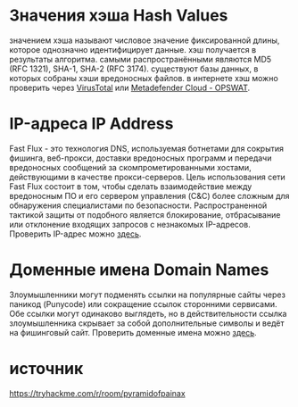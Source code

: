 # Значения хэша Hash Values
значением хэша называют числовое значение фиксированной длины, которое однозначно идентифицирует данные. хэш получается в результаты алгоритма. самыми распространёнными являются MD5 (RFC 1321), SHA-1, SHA-2 (RFC 3174). существуют базы данных, в которых собраны хэши вредоносных файлов. в интернете хэш можно проверить через [VirusTotal](https://www.virustotal.com/gui/) или [Metadefender Cloud - OPSWAT](https://metadefender.opswat.com/?lang=en).
# IP-адреса IP Address
Fast Flux - это технология DNS, используемая ботнетами для сокрытия фишинга, веб-прокси, доставки вредоносных программ и передачи вредоносных сообщений за скомпрометированными хостами, действующими в качестве прокси-серверов. Цель использования сети Fast Flux состоит в том, чтобы сделать взаимодействие между вредоносным ПО и его сервером управления (C&C) более сложным для обнаружения специалистами по безопасности. Распространенной тактикой защиты от подобного является блокирование, отбрасывание или отклонение входящих запросов с незнакомых IP-адресов.
Проверить IP-адрес можно [здесь](https://any.run/).
# Доменные имена Domain Names
Злоумышленники могут подменять ссылки на популярные сайты через паникод (Punycode) или сокращение ссылок сторонними сервисами. Обе ссылки могут одинаково выглядеть, но в действительности ссылка злоумышленника скрывает за собой дополнительные символы и ведёт на фишинговый сайт. Проверить доменные имена можно [здесь](https://any.run/).

# источник
https://tryhackme.com/r/room/pyramidofpainax